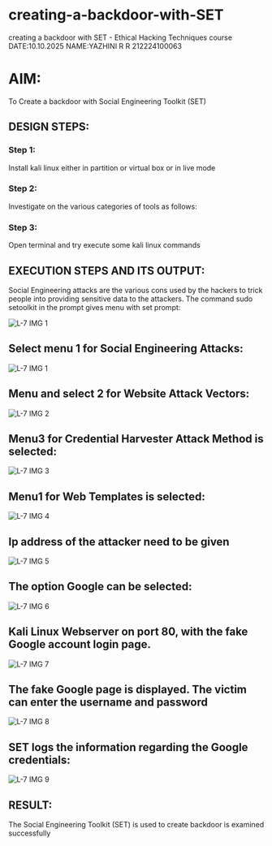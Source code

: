 # creating-a-backdoor-with-SET
creating a backdoor with SET - Ethical Hacking Techniques course
DATE:10.10.2025
NAME:YAZHINI R R 212224100063

# AIM:
To Create a backdoor with Social Engineering Toolkit (SET)

## DESIGN STEPS:

### Step 1:
 
Install kali linux either in partition or virtual box or in live mode


### Step 2:

Investigate on the various categories of tools as follows:

### Step 3:

Open terminal and try execute some kali linux commands

## EXECUTION STEPS AND ITS OUTPUT:
Social Engineering attacks are the various cons used by the hackers to trick people into providing sensitive data to the attackers. 
The command sudo setoolkit in the prompt gives menu with set prompt:


![L-7 IMG 1](https://github.com/user-attachments/assets/e6fe283d-cb25-4d8a-b83f-5c52cc321c56)


## Select menu 1 for Social Engineering Attacks:

![L-7 IMG 1](https://github.com/user-attachments/assets/424232d5-5ee4-4e21-8197-edf02e9ce2ed)


## Menu and select 2 for Website Attack Vectors:

![L-7 IMG 2](https://github.com/user-attachments/assets/032c139a-61be-4a99-bfa3-80495991e48a)


##  Menu3 for Credential Harvester Attack Method is selected:

![L-7 IMG 3](https://github.com/user-attachments/assets/6547fa21-7c8e-43ba-863f-e99cb24cf8c2)


##  Menu1 for Web Templates is selected:

![L-7 IMG 4](https://github.com/user-attachments/assets/632a124c-89ee-4c67-970e-0943bfff5d5a)


## Ip address of the attacker need to be given 

![L-7 IMG 5](https://github.com/user-attachments/assets/4c0a41ab-644c-4fe6-8f27-3011d33a5f1c)


## The option Google can be selected:

![L-7 IMG 6](https://github.com/user-attachments/assets/414d7653-8772-4ba6-ba5b-ff353a4ae167)


##  Kali Linux Webserver on port 80, with the fake Google account login page. 

![L-7 IMG 7](https://github.com/user-attachments/assets/32ef57d1-d0ac-4299-b73d-3485c7072a66)


## The fake Google page is displayed. The victim can enter the username and password

![L-7 IMG 8](https://github.com/user-attachments/assets/81fd10bd-7c93-44a9-a0db-19eacbd00fc7)


## SET logs the information regarding the Google credentials:

![L-7 IMG 9](https://github.com/user-attachments/assets/cfec101d-8a5c-4fa4-a06e-4490dd8e4839)


## RESULT:
The Social Engineering Toolkit (SET) is used to create backdoor is  examined successfully
